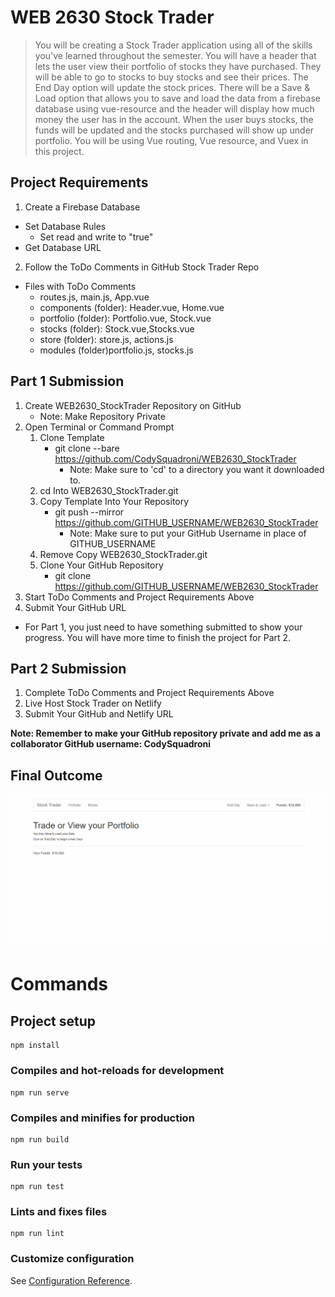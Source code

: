 # WEB 2630 Stock Trader
> You will be creating a Stock Trader application using all of the skills you've learned throughout the semester. You will have a header that lets the user view their portfolio of stocks they have purchased. They will be able to go to stocks to buy stocks and see their prices. The End Day option will update the stock prices. There will be a Save & Load option that allows you to save and load the data from a firebase database using vue-resource and the header will display how much money the user has in the account. When the user buys stocks, the funds will be updated and the stocks purchased will show up under portfolio. You will be using Vue routing, Vue resource, and Vuex in this project. 

## Project Requirements
1. Create a Firebase Database
  * Set Database Rules
    * Set read and write to "true"
  * Get Database URL
2. Follow the ToDo Comments in GitHub Stock Trader Repo
  * Files with ToDo Comments
    * routes.js, main.js, App.vue
    * components (folder): Header.vue, Home.vue
    * portfolio (folder): Portfolio.vue, Stock.vue
    * stocks (folder): Stock.vue,Stocks.vue
    * store (folder): store.js, actions.js 
    * modules (folder)portfolio.js, stocks.js

## Part 1 Submission

1. Create WEB2630_StockTrader Repository on GitHub
    * Note: Make Repository Private
2. Open Terminal or Command Prompt
    1. Clone Template
        * git clone --bare https://github.com/CodySquadroni/WEB2630_StockTrader
            * Note: Make sure to 'cd' to a directory you want it downloaded to.
    2. cd Into WEB2630_StockTrader.git
    3. Copy Template Into Your Repository
        * git push --mirror https://github.com/GITHUB_USERNAME/WEB2630_StockTrader
            * Note: Make sure to put your GitHub Username in place of GITHUB_USERNAME
    4. Remove Copy WEB2630_StockTrader.git
    5. Clone Your GitHub Repository
        * git clone https://github.com/GITHUB_USERNAME/WEB2630_StockTrader
3. Start ToDo Comments and Project Requirements Above
4. Submit Your GitHub URL
  * For Part 1, you just need to have something submitted to show your progress. You will have more time to finish the project for Part 2.

## Part 2 Submission

1. Complete ToDo Comments and Project Requirements Above
2. Live Host Stock Trader on Netlify
3. Submit Your GitHub and Netlify URL

**Note: Remember to make your GitHub repository private and add me as a collaborator GitHub username: CodySquadroni**

## Final Outcome

![](StockTrader_Finished.gif)

# Commands

## Project setup
```
npm install
```

### Compiles and hot-reloads for development
```
npm run serve
```

### Compiles and minifies for production
```
npm run build
```

### Run your tests
```
npm run test
```

### Lints and fixes files
```
npm run lint
```

### Customize configuration
See [Configuration Reference](https://cli.vuejs.org/config/).
